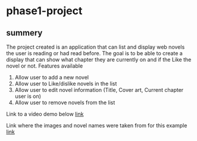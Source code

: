 # phase1-project

## summery
The project created is an application that can list and display web novels the user is reading or had read before.
The goal is to be able to create a display that can show what chapter they are currently on and if the Like the novel or not.
Features available
1. Allow user to add a new novel
2. Allow user to Like/dislike novels in the list
3. Allow user to edit novel information (Title, Cover art, Current chapter user is on)
4. Allow user to remove novels from the list


Link to a video demo below
[link](https://youtu.be/fg68No2lnls)

Link where the images and novel names were taken from for this example
[link](https://www.novelupdates.com/)
